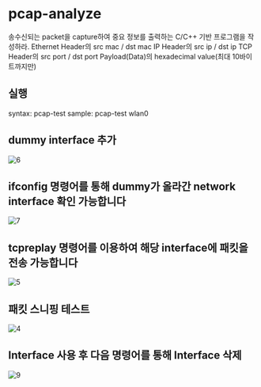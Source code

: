 # pcap-analyze
송수신되는 packet을 capture하여 중요 정보를 출력하는 C/C++ 기반 프로그램을 작성하라.  Ethernet Header의 src mac / dst mac IP Header의 src ip / dst ip TCP Header의 src port / dst port Payload(Data)의 hexadecimal value(최대 10바이트까지만)

## 실행
syntax: pcap-test <interface> 
sample: pcap-test wlan0

## dummy interface 추가
![6](https://user-images.githubusercontent.com/46235778/183053417-2d468fb7-7786-4025-bab5-6ae02529eff7.PNG)

## ifconfig 명령어를 통해 dummy가 올라간 network interface 확인 가능합니다
![7](https://user-images.githubusercontent.com/46235778/183053436-2cacd562-95ed-4443-a784-9755703edb24.PNG)

## tcpreplay 명령어를 이용하여 해당 interface에 패킷을 전송 가능합니다
![5](https://user-images.githubusercontent.com/46235778/183053482-d9fd1bc4-025b-4a82-85e2-24a63c9579ba.PNG)

## 패킷 스니핑 테스트
![4](https://user-images.githubusercontent.com/46235778/183053505-cd1bcd8d-3c45-46bd-9617-f12ff5389229.PNG)

## Interface 사용 후 다음 명령어를 통해 Interface 삭제
![9](https://user-images.githubusercontent.com/46235778/183053550-f9818506-b56a-4169-b334-0bfe20b13fba.PNG)
